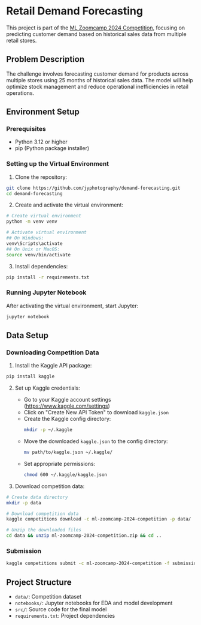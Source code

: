 # Retail Demand Forecasting

This project is part of the [ML Zoomcamp 2024 Competition](https://www.kaggle.com/competitions/ml-zoomcamp-2024-competition/overview), focusing on predicting customer demand based on historical sales data from multiple retail stores.

## Problem Description

The challenge involves forecasting customer demand for products across multiple stores using 25 months of historical sales data. The model will help optimize stock management and reduce operational inefficiencies in retail operations.

## Environment Setup

### Prerequisites
- Python 3.12 or higher
- pip (Python package installer)

### Setting up the Virtual Environment

1. Clone the repository:
```bash
git clone https://github.com/jyphotography/demand-forecasting.git
cd demand-forecasting
```

2. Create and activate the virtual environment:
```bash
# Create virtual environment
python -m venv venv

# Activate virtual environment
## On Windows:
venv\Scripts\activate
## On Unix or MacOS:
source venv/bin/activate
```

3. Install dependencies:
```bash
pip install -r requirements.txt
```

### Running Jupyter Notebook
After activating the virtual environment, start Jupyter:
```bash
jupyter notebook
```

## Data Setup

### Downloading Competition Data

1. Install the Kaggle API package:
```bash
pip install kaggle
```

2. Set up Kaggle credentials:
   - Go to your Kaggle account settings (https://www.kaggle.com/settings)
   - Click on "Create New API Token" to download `kaggle.json`
   - Create the Kaggle config directory:
     ```bash
     mkdir -p ~/.kaggle
     ```
   - Move the downloaded `kaggle.json` to the config directory:
     ```bash
     mv path/to/kaggle.json ~/.kaggle/
     ```
   - Set appropriate permissions:
     ```bash
     chmod 600 ~/.kaggle/kaggle.json
     ```

3. Download competition data:
```bash
# Create data directory
mkdir -p data

# Download competition data
kaggle competitions download -c ml-zoomcamp-2024-competition -p data/

# Unzip the downloaded files
cd data && unzip ml-zoomcamp-2024-competition.zip && cd ..
```

### Submission
```bash
kaggle competitions submit -c ml-zoomcamp-2024-competition -f submission.csv -m ""
```


## Project Structure
- `data/`: Competition dataset
- `notebooks/`: Jupyter notebooks for EDA and model development
- `src/`: Source code for the final model
- `requirements.txt`: Project dependencies
